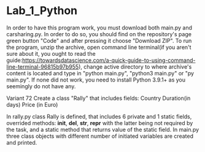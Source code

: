 # Lab_1_Python

In order to have this program work, you must download both main.py and carsharing.py. In order to do so, you should find on the repository's page green button "Code" and after pressing it choose "Download ZIP".
To run the program, unzip the archive, open command line terminal(if you aren't sure about it, you ought to read the guide:https://towardsdatascience.com/a-quick-guide-to-using-command-line-terminal-96815b97b955), change active directory to where archive's content is located and type in "python main.py", "python3 main.py" or "py main.py". If none did not work, you need to install Python 3.9.1+ as you seemingly do not have any. 

Variant 72
Create a class "Rally" that includes fields:
Country
Duration(in days)
Price (in Euro)

In rally.py class Rally is defined, that includes 6 private and 1 static fields, overrided methods: __init__, __del__, __str__, __repr__ with the latter being not required by the task, and a static method that returns value of the static field. 
In main.py three class objects with different number of initiated variables are created and printed. 
